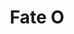 ---
title: "Fate O"
url: /ciudad-autonoma-de-buenos-aires/fate-o-adolfo-p-carranza/
shop: Autowerkstatt
---